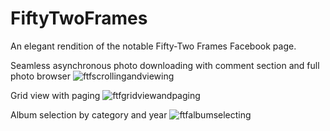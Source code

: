 FiftyTwoFrames
==============

An elegant rendition of the notable Fifty-Two Frames Facebook page.  

Seamless asynchronous photo downloading with comment section and full photo browser
![ftfscrollingandviewing](https://cloud.githubusercontent.com/assets/5007053/10089187/b0fc5e84-62d5-11e5-893a-759a1dbe71c7.gif)

Grid view with paging
![ftfgridviewandpaging](https://cloud.githubusercontent.com/assets/5007053/10090692/2f50a540-62e7-11e5-801b-6c531c47e3ad.gif)

Album selection by category and year
![ftfalbumselecting](https://cloud.githubusercontent.com/assets/5007053/10091176/93f6a468-62ec-11e5-8e1a-daf7b9a869c3.gif)

